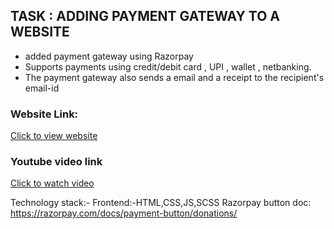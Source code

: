 ## TASK : ADDING PAYMENT GATEWAY TO A WEBSITE ##
 
  * added payment gateway using Razorpay
  * Supports payments using credit/debit card , UPI , wallet , netbanking.
  * The payment gateway also sends a email and a receipt to the recipient's email-id

### Website Link: ###

 [Click to view website](https://snehaa1989.github.io/Donation-Website/ " Click to view website") 

### Youtube video link ###

 [Click to watch video](.. " Click to watch video") 

Technology stack:- Frontend:-HTML,CSS,JS,SCSS
Razorpay button doc: https://razorpay.com/docs/payment-button/donations/
